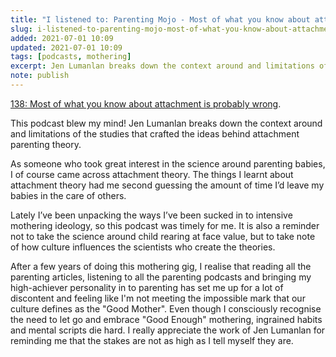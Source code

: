```yaml
---
title: "I listened to: Parenting Mojo - Most of what you know about attachment is probably wrong"
slug: i-listened-to-parenting-mojo-most-of-what-you-know-about-attachment-is-probably-wrong
added: 2021-07-01 10:09
updated: 2021-07-01 10:09
tags: [podcasts, mothering]
excerpt: Jen Lumanlan breaks down the context around and limitations of the studies that crafted the ideas behind attachment parenting theory.
note: publish
---
```


[138: Most of what you know about attachment is probably wrong](https://yourparentingmojo.com/captivate-podcast/attachmentresearch/).

This podcast blew my mind! Jen Lumanlan breaks down the context around and limitations of the studies that crafted the ideas behind attachment parenting theory. 

As someone who took great interest in the science around parenting babies, I of course came across attachment theory. The things I learnt about attachment theory had me second guessing the amount of time I’d leave my babies in the care of others. 

Lately I’ve been unpacking the ways I’ve been sucked in to intensive mothering ideology, so this podcast was timely for me. It is also a reminder not to take the science around child rearing at face value, but to take note of how culture influences the scientists who create the theories. 

After a few years of doing this mothering gig, I realise that reading all the parenting articles, listening to all the parenting podcasts and bringing my high-achiever personality in to parenting has set me up for a lot of discontent and feeling like I'm not meeting the impossible mark that our culture defines as the "Good Mother". Even though I consciously recognise the need to let go and embrace "Good Enough" mothering, ingrained habits and mental scripts die hard. I really appreciate the work of Jen Lumanlan for reminding me that the stakes are not as high as I tell myself they are.
